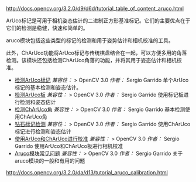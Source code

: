 http://docs.opencv.org/3.2.0/d9/d6d/tutorial_table_of_content_aruco.html

ArUco标记是可用于相机姿态估计的二进制正方形基准标记。它们的主要优点在于它们的检测是稳健，快速和简单的。

aruco模块包括这些类型的标记的检测和用于姿势估计和相机校准的工具。

此外，ChArUco功能将ArUco标记与传统棋盘结合在一起，可以方便多用的角落检测。该模块还包括检测ChArUco角落的功能，并将其用于姿态估计和相机校准。

- [检测ArUco标记](http://docs.opencv.org/3.2.0/d5/dae/tutorial_aruco_detection.html) _兼容性：_ &gt; OpenCV 3.0 _作者：_ Sergio Garrido 单个ArUco标记的基本检测和姿态估计。 
- [检测ArUco板](http://docs.opencv.org/3.2.0/db/da9/tutorial_aruco_board_detection.html) _兼容性：_ &gt; OpenCV 3.0 _作者：_ Sergio Garrido 使用标记板进行检测和姿态估计 
- [检测ChArUco角](http://docs.opencv.org/3.2.0/df/d4a/tutorial_charuco_detection.html) _兼容性：_ &gt; OpenCV 3.0 _作者：_ Sergio Garrido 基本检测使用ChArUco角 
- [钻石标记检测](http://docs.opencv.org/3.2.0/d5/d07/tutorial_charuco_diamond_detection.html) _兼容性：_ &gt; OpenCV 3.0 _作者：_ Sergio Garrido 使用ChArUco标记进行检测和姿态估计 
- [使用ArUco和ChArUco进行校准](http://docs.opencv.org/3.2.0/da/d13/tutorial_aruco_calibration.html) _兼容性：_ &gt; OpenCV 3.0 _作者：_ Sergio Garrido 使用ArUco和ChArUco板进行相机校准 
- [Aruco模块常见问题](http://docs.opencv.org/3.2.0/d1/dcb/tutorial_aruco_faq.html) _兼容性：_ &gt; OpenCV 3.0 _作者：_ Sergio Garrido 关于aruco模块的一般和有用的问题




http://docs.opencv.org/3.2.0/da/d13/tutorial_aruco_calibration.html